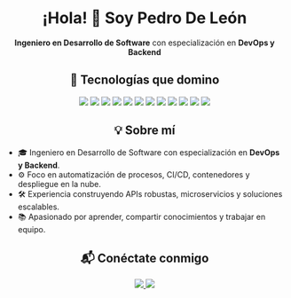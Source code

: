 <!-- Encabezado -->
<h1 align="center">¡Hola! 👋 Soy Pedro De León</h1>
<p align="center"><strong>Ingeniero en Desarrollo de Software</strong> con especialización en <strong>DevOps y Backend</strong></p>

<!-- Tecnologías -->
<h2 align="center">🚀 Tecnologías que domino</h2>
<p align="center">
  <img src="https://img.shields.io/badge/Java-ED8B00?style=for-the-badge&logo=java&logoColor=white"/>
  <img src="https://img.shields.io/badge/JavaScript-F7DF1E?style=for-the-badge&logo=javascript&logoColor=black"/>
  <img src="https://img.shields.io/badge/C%23-239120?style=for-the-badge&logo=c-sharp&logoColor=white"/>
  <img src="https://img.shields.io/badge/.NET-512BD4?style=for-the-badge&logo=dotnet&logoColor=white"/>
  <img src="https://img.shields.io/badge/AWS-232F3E?style=for-the-badge&logo=amazon-aws&logoColor=white"/>
  <img src="https://img.shields.io/badge/Spring-6DB33F?style=for-the-badge&logo=spring&logoColor=white"/>
  <img src="https://img.shields.io/badge/Angular-DD0031?style=for-the-badge&logo=angular&logoColor=white"/>
  <img src="https://img.shields.io/badge/Git-F05032?style=for-the-badge&logo=git&logoColor=white"/>
  <img src="https://img.shields.io/badge/GitHub-181717?style=for-the-badge&logo=github&logoColor=white"/>
  <img src="https://img.shields.io/badge/Docker-2496ED?style=for-the-badge&logo=docker&logoColor=white"/>
  <img src="https://img.shields.io/badge/Azure-0078D4?style=for-the-badge&logo=microsoftazure&logoColor=white"/>
  <img src="https://img.shields.io/badge/Jenkins-D24939?style=for-the-badge&logo=jenkins&logoColor=white"/>
</p>

<!-- Sobre mí -->
<h2 align="center">💡 Sobre mí</h2>
<ul>
  <li>🎓 Ingeniero en Desarrollo de Software con especialización en <strong>DevOps y Backend</strong>.</li>
  <li>⚙️ Foco en automatización de procesos, CI/CD, contenedores y despliegue en la nube.</li>
  <li>🛠️ Experiencia construyendo APIs robustas, microservicios y soluciones escalables.</li>
  <li>📚 Apasionado por aprender, compartir conocimientos y trabajar en equipo.</li>
</ul>

<!-- Conexión -->
<h2 align="center">📬 Conéctate conmigo</h2>
<p align="center">
  <a href="https://github.com/pedrodeleondev" target="_blank">
    <img src="https://img.shields.io/badge/GitHub-pedrodeleondev-181717?style=for-the-badge&logo=github&logoColor=white"/>
  </a>
  <a href="https://www.linkedin.com/in/pedrodeleondev" target="_blank">
    <img src="https://img.shields.io/badge/LinkedIn-pedrodeleondev-0A66C2?style=for-the-badge&logo=linkedin&logoColor=white"/>
  </a>
</p>
